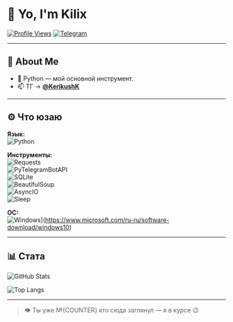 # 👋 Yo, I'm Kilix  

[![Profile Views](https://komarev.com/ghpvc/?username=KilixKilik&label=PROFILE+VIEWS&color=ff69b4&style=flat-square)](https://github.com/KilixKilik)
[![Telegram](https://img.shields.io/badge/Telegram-@KerikushK-2CA5E0?style=flat-square&logo=telegram&logoColor=white)](https://t.me/KerikushK)

---

## 🚀 About Me

- 🐍 Python — мой основной инструмент.
- 📫 ТГ → **[@KerikushK](https://t.me/KerikushK)**

---

## ⚙️ Что юзаю

**Язык:**  
![Python](https://img.shields.io/badge/Python-3.10%2B-3776AB?style=for-the-badge&logo=python&logoColor=white)

**Инструменты:**  
![Requests](https://img.shields.io/badge/Requests-HTTP-ff69b4?style=flat-square&logo=python&logoColor=white)  
![PyTelegramBotAPI](https://img.shields.io/badge/Telebot-Bot_Framework-2CA5E0?style=flat-square&logo=telegram&logoColor=white)  
![SQLite](https://img.shields.io/badge/SQLite-Database-003B57?style=flat-square&logo=sqlite&logoColor=white)  
![BeautifulSoup](https://img.shields.io/badge/BeautifulSoup-HTML_Parser-55acee?style=flat-square&logo=python&logoColor=white)  
![AsyncIO](https://img.shields.io/badge/AsyncIO-Concurrency-8A2BE2?style=flat-square&logo=python&logoColor=white)  
![Sleep](https://img.shields.io/badge/time.sleep(∞)-Chill_Mode-777777?style=flat-square&logo=github&logoColor=white)

**ОС:**  
![Windows](https://img.shields.io/badge/Windows-10-0078D6?style=for-the-badge&logo=windows&logoColor=white)](https://www.microsoft.com/ru-ru/software-download/windows10)

---

## 📊 Стата

![GitHub Stats](https://github-readme-stats.vercel.app/api?username=KilixKilik&show_icons=true&theme=radical)

![Top Langs](https://github-readme-stats.vercel.app/api/top-langs/?username=KilixKilik&layout=compact&theme=radical)

---

> 👁️ Ты уже №{COUNTER} кто сюда заглянул — я в курсе 😉
